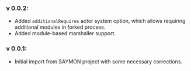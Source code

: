 ### v 0.0.2:
- Added `additionalRequires` actor system option, which allows requiring additional
modules in forked process.
- Added module-based marshaller support.

### v 0.0.1:
- Initial import from SAYMON project with some necessary corrections.